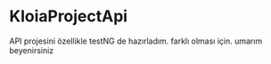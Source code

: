 # KloiaProjectApi
API projesini özellikle testNG de hazırladım. farklı olması için. umarım beyenirsiniz
